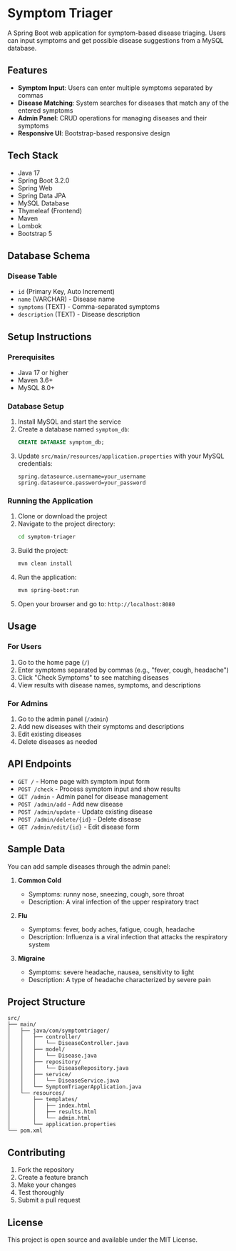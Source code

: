 # Symptom Triager

A Spring Boot web application for symptom-based disease triaging. Users can input symptoms and get possible disease suggestions from a MySQL database.

## Features

- **Symptom Input**: Users can enter multiple symptoms separated by commas
- **Disease Matching**: System searches for diseases that match any of the entered symptoms
- **Admin Panel**: CRUD operations for managing diseases and their symptoms
- **Responsive UI**: Bootstrap-based responsive design

## Tech Stack

- Java 17
- Spring Boot 3.2.0
- Spring Web
- Spring Data JPA
- MySQL Database
- Thymeleaf (Frontend)
- Maven
- Lombok
- Bootstrap 5

## Database Schema

### Disease Table
- `id` (Primary Key, Auto Increment)
- `name` (VARCHAR) - Disease name
- `symptoms` (TEXT) - Comma-separated symptoms
- `description` (TEXT) - Disease description

## Setup Instructions

### Prerequisites
- Java 17 or higher
- Maven 3.6+
- MySQL 8.0+

### Database Setup
1. Install MySQL and start the service
2. Create a database named `symptom_db`:
   ```sql
   CREATE DATABASE symptom_db;
   ```
3. Update `src/main/resources/application.properties` with your MySQL credentials:
   ```properties
   spring.datasource.username=your_username
   spring.datasource.password=your_password
   ```

### Running the Application

1. Clone or download the project
2. Navigate to the project directory:
   ```bash
   cd symptom-triager
   ```
3. Build the project:
   ```bash
   mvn clean install
   ```
4. Run the application:
   ```bash
   mvn spring-boot:run
   ```
5. Open your browser and go to: `http://localhost:8080`

## Usage

### For Users
1. Go to the home page (`/`)
2. Enter symptoms separated by commas (e.g., "fever, cough, headache")
3. Click "Check Symptoms" to see matching diseases
4. View results with disease names, symptoms, and descriptions

### For Admins
1. Go to the admin panel (`/admin`)
2. Add new diseases with their symptoms and descriptions
3. Edit existing diseases
4. Delete diseases as needed

## API Endpoints

- `GET /` - Home page with symptom input form
- `POST /check` - Process symptom input and show results
- `GET /admin` - Admin panel for disease management
- `POST /admin/add` - Add new disease
- `POST /admin/update` - Update existing disease
- `POST /admin/delete/{id}` - Delete disease
- `GET /admin/edit/{id}` - Edit disease form

## Sample Data

You can add sample diseases through the admin panel:

1. **Common Cold**
   - Symptoms: runny nose, sneezing, cough, sore throat
   - Description: A viral infection of the upper respiratory tract

2. **Flu**
   - Symptoms: fever, body aches, fatigue, cough, headache
   - Description: Influenza is a viral infection that attacks the respiratory system

3. **Migraine**
   - Symptoms: severe headache, nausea, sensitivity to light
   - Description: A type of headache characterized by severe pain

## Project Structure

```
src/
├── main/
│   ├── java/com/symptomtriager/
│   │   ├── controller/
│   │   │   └── DiseaseController.java
│   │   ├── model/
│   │   │   └── Disease.java
│   │   ├── repository/
│   │   │   └── DiseaseRepository.java
│   │   ├── service/
│   │   │   └── DiseaseService.java
│   │   └── SymptomTriagerApplication.java
│   └── resources/
│       ├── templates/
│       │   ├── index.html
│       │   ├── results.html
│       │   └── admin.html
│       └── application.properties
└── pom.xml
```

## Contributing

1. Fork the repository
2. Create a feature branch
3. Make your changes
4. Test thoroughly
5. Submit a pull request

## License

This project is open source and available under the MIT License.